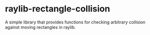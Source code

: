 # raylib-rectangle-collision
A simple library that provides functions for checking arbitrary collision against moving rectangles in raylib.
